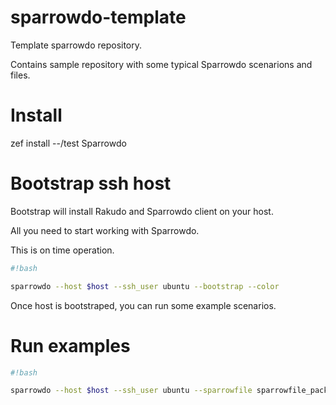 # sparrowdo-template

Template sparrowdo repository. 

Contains sample repository with some typical Sparrowdo scenarions and files.

# Install

zef install --/test Sparrowdo

# Bootstrap ssh host

Bootstrap will install Rakudo and Sparrowdo client on your host.

All you need to start working with Sparrowdo.

This is on time operation.

```bash
#!bash

sparrowdo --host $host --ssh_user ubuntu --bootstrap --color
```

Once host is bootstraped, you can run some example scenarios.

# Run examples

```bash
#!bash

sparrowdo --host $host --ssh_user ubuntu --sparrowfile sparrowfile_packages.raku --color
```
